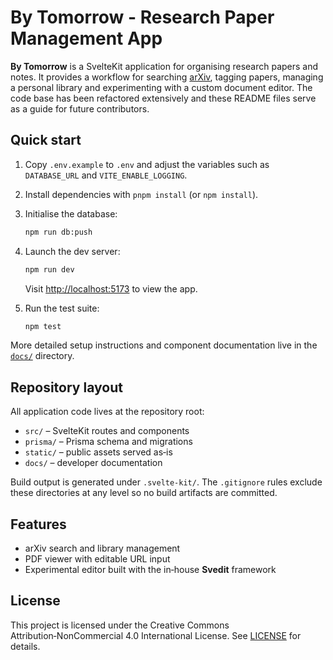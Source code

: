 # By Tomorrow - Research Paper Management App

**By Tomorrow** is a SvelteKit application for organising research papers and notes. It provides a workflow for searching [arXiv](https://arxiv.org), tagging papers, managing a personal library and experimenting with a custom document editor. The code base has been refactored extensively and these README files serve as a guide for future contributors.

## Quick start

1. Copy `.env.example` to `.env` and adjust the variables such as `DATABASE_URL` and `VITE_ENABLE_LOGGING`.
2. Install dependencies with `pnpm install` (or `npm install`).
3. Initialise the database:
   ```bash
   npm run db:push
   ```
4. Launch the dev server:

   ```bash
   npm run dev
   ```

   Visit [http://localhost:5173](http://localhost:5173) to view the app.

5. Run the test suite:
   ```bash
   npm test
   ```

More detailed setup instructions and component documentation live in the [`docs/`](docs/) directory.

## Repository layout

All application code lives at the repository root:

- `src/` – SvelteKit routes and components
- `prisma/` – Prisma schema and migrations
- `static/` – public assets served as‑is
- `docs/` – developer documentation

Build output is generated under `.svelte-kit/`. The `.gitignore` rules exclude these directories at any level so no build artifacts are committed.

## Features

- arXiv search and library management
- PDF viewer with editable URL input
- Experimental editor built with the in‑house **Svedit** framework

## License

This project is licensed under the Creative Commons Attribution‑NonCommercial 4.0 International License. See [LICENSE](LICENSE) for details.
